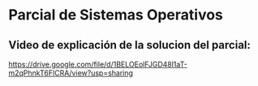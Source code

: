 # Parcial de Sistemas Operativos

## Video de explicación de la solucion del parcial:
https://drive.google.com/file/d/1BELOEolFJGD48l1aT-m2qPhnkT6FlCRA/view?usp=sharing
